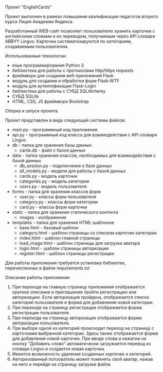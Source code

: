 Проект "EnglishCards"

Проект выполнен в рамках повышения квалификации педагогов второго курса 
Лицея Академии Яндекса.

Разработанный WEB-сайт позволяет пользователю хранить карточки
с английскими словами и их переводом, получаемым через API словаря 
ABBYY Lingvo. Карточки систематизируются по категориям, создаваемым 
пользователем.

Использованные технологии:
- язык программирования Python 3
- библиотека для работы с протоколами http/https requests
- фреймворк для создания веб-приложений Flask
- модуль для создания и обработки форм Flask-WTF
- модуль для аутентификации Flask-Login
- библиотека для работы с СУБД SQLAlchemy
- СУБД SQLite
- HTML, CSS, JS фреймворк Bootstrap

Сборка и запуск проекта.

Проект представлен в виде следующей системы файлов:
- main.py - программный код приложения
- api.py - программный код класса для взаимодействия с API 
словаря Lingvo
- db - папка для хранения базы данных
   + cards.db - файл с базой данных
- data - папка хранения классов, необходимых для взаимодействия
с базой данных
   + db_session.py - подключение к базе данных
   + all_models.py - модели для работы с базой данных
   + cards.py - модель карточки
   + categories.py - модель категории
   + users.py - модель пользователя
- forms - папка для хранения классов форм
   + user.py - классы форм пользователя
   + category.py - классы форм категории
   + card.py - классы форм карточки
- static - папка для хранения статического контента
   + images - изображения
- templates - папка для хранения HTML-шаблонов
   + base.html - базовый шаблон
   + category.html - шаблон страницы со списком карточек категории
   + index.html - шаблон главной страницы
   + load_image.html - шаблон страницы для загрузки аватара
   + login.html - шаблон страницы авторизации
   + register.html - шаблон страницы регистрации
	
Для работы приложения требуется установка библиотек, перечисленных в файле
requirements.txt

Описание работы приложения:
1. При переходе на главную страницу приложения отображается краткое 
описание и приглашение пройти регистрацию или авторизацию. Если 
авторизация пройдена, отображается список категорий пользователя и форма 
для добавления новой категории.
2. При переходе на страницу регистрации отображается форма регистрации
пользователя.
3. При переходе на страницу авторизации отображается форма авторизации
пользователя.
4. При выборе одной из категорий происходит переход на страницу с 
карточками выбранной категории. Здесь также отображается форма для 
добавления новой карточки. При вводе слова и нажатии на кнопку 
"Добавить слово" автоматически загружается перевод из словаря Lingvo 
и создается новая карточка.
5. Имеется возможность удаления созданных карточек и категорий.
6. Авторизованный ползователь может поменять свой аватар, нажав на него и
перейдя на страницу загрузки файла.